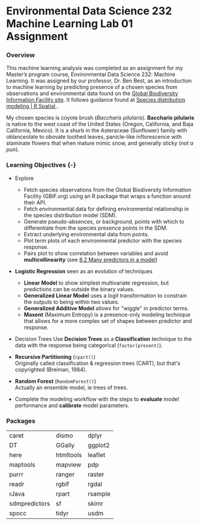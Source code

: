 # Environmental Data Science 232 Machine Learning Lab 01 Assignment

### Overview

This machine learning analysis was completed as an assignment for my Master’s program course, Environmental Data Science 232: Machine Learning. It was assigned by our professor, Dr. Ben Best, as an introduction to machine learning by predicting presence of a chosen species from observations and environmental data found on the [Global Biodiversity Information Facility site](https://www.gbif.org/). It follows guidance found at [Species distribution modeling | R Spatial ](https://rspatial.org/raster/sdm/).

My chosen species is coyote brush (*Baccharis pilularis*). **Baccharis pilularis** is native to the west coast of the United States (Oregon, California, and Baja California, Mexico). It is a shurb in the Asteraceae (Sunflower) family with oblanceolate to obovate toothed leaves, panicle-like inflorescence with staminate flowers that when mature mimic snow, and generally sticky (*not a pun*).

### Learning Objectives {-}

- Explore
  - Fetch species observations from the Global Biodiversity Information Facility (GBIF.org) using an R package that wraps a function around their API.
  - Fetch environmental data for defining environmental relationship in the species distribution model (SDM).
  - Generate pseudo-absences, or background, points with which to differentiate from the species presence points in the SDM.
  - Extract underlying environmental data from points.
  - Plot term plots of each environmental predictor with the species response.
  - Pairs plot to show correlation between variables and avoid **multicollinearity** (see [8.2 Many predictors in a model](https://openintro-ims.netlify.app/model-mlr.html#many-predictors-in-a-model))
- **Logistic Regression** seen as an evolution of techniques
  - **Linear Model** to show simplest multivariate regression, but predictions can be outside the binary values.
  - **Generalized Linear Model** uses a logit transformation to constrain the outputs to being within two values.
  - **Generalized Additive Model** allows for "wiggle" in predictor terms.
  - **Maxent** (Maximum Entropy) is a presence-only modeling technique that allows for a more complex set of shapes between predictor and response.
  
- Decision Trees
Use **Decision Trees** as a **Classification** technique to the data with the response being categorical (`factor(present)`).
- **Recursive Partitioning** (`rpart()`)\
    Originally called classification & regression trees (CART), but that's copyrighted (Breiman, 1984).
-   **Random Forest** (`RandomForest()`)\
    Actually an ensemble model, ie trees of trees.
- Complete the modeling workflow with the steps to **evaluate** model performance and **calibrate** model parameters.

### Packages

|           |            |         |
| --------- | -----------| --------|
| caret     | dismo      | dplyr   |
| DT        | GGally     | ggplot2 |
| here      | htmltools  | leaflet |
| maptools  | mapview    | pdp     |
| purrr     | ranger     | raster  |
| readr     | rgbif      | rgdal   |
| rJava     | rpart      | rsample |
| sdmpredictors  | sf    | skimr   |
| spocc     | tidyr      | usdm    |
   

